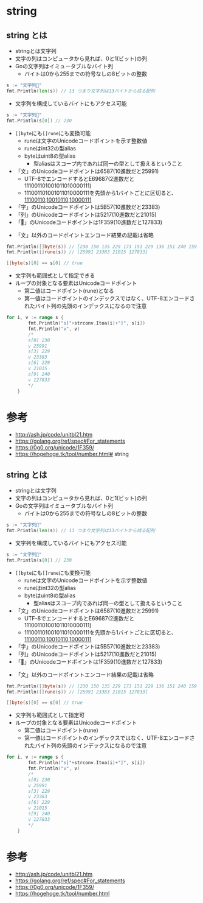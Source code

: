 # string

## string とは

- stringとは文字列
- 文字の列はコンピュータから見れば、0と1(ビット)の列
- Goの文字列はイミュータブルなバイト列
    - バイトは0から255までの符号なしの8ビットの整数

```go
s := "文字列🍙"
fmt.Println(len(s)) // 13 つまり文字列は13バイトから成る配列
``` 

- 文字列を構成しているバイトにもアクセス可能

```go
s := "文字列🍙"
fmt.Println(s[0]) // 230
```

- `[]byte`にも`[]rune`にも変換可能
    - runeは文字のUnicodeコードポイントを示す整数値
    - runeはint32の型alias
    - byteはuint8の型alias
        - 型aliasはスコープ内であれば同一の型として扱えるということ
- 「文」のUnicodeコードポイントは6587(10進数だと25991)
    - UTF-8でエンコードするとE69687(2進数だと111001101001011010000111)
    - 111001101001011010000111を先頭から1バイトごとに区切ると、[11100110,10010110,10000111](10進数だと[230,150,135])
- 「字」のUnicodeコードポイントは5B57(10進数だと23383)
- 「列」のUnicodeコードポイントは5217(10進数だと21015)
- 「🍙」のUnicodeコードポイントは1F359(10進数だと127833)

* 「文」以外のコードポイントエンコード結果の記載は省略

```go
fmt.Println([]byte(s)) // [230 150 135 229 173 151 229 136 151 240 159 141 153]
fmt.Println([]rune(s)) // [25991 23383 21015 127833]

[]byte(s)[0] == s[0] // true
```


- 文字列も範囲式として指定できる
- ループの対象となる要素はUnicodeコードポイント
    - 第二値はコードポイント(rune)となる
    - 第一値はコードポイントのインデックスではなく、UTF-8エンコードされたバイト列の先頭のインデックスになるので注意

```go
for i, v := range s {
		fmt.Println("s["+strconv.Itoa(i)+"]", s[i])
		fmt.Println("v", v)
		/*
		s[0] 230
		v 25991
		s[3] 229
		v 23383
		s[6] 229
		v 21015
		s[9] 240
		v 127833
		*/
	}
```

# 参考

- http://ash.jp/code/unitbl21.htm
- https://golang.org/ref/spec#For_statements
- https://0g0.org/unicode/1F359/
- https://hogehoge.tk/tool/number.html# string

## string とは

- stringとは文字列
- 文字の列はコンピュータから見れば、0と1(ビット)の列
- Goの文字列はイミュータブルなバイト列
    - バイトは0から255までの符号なしの8ビットの整数

```go
s := "文字列🍙"
fmt.Println(len(s)) // 13 つまり文字列は13バイトから成る配列
``` 

- 文字列を構成しているバイトにもアクセス可能

```go
s := "文字列🍙"
fmt.Println(s[0]) // 230
```

- `[]byte`にも`[]rune`にも変換可能
    - runeは文字のUnicodeコードポイントを示す整数値
    - runeはint32の型alias
    - byteはuint8の型alias
        - 型aliasはスコープ内であれば同一の型として扱えるということ
- 「文」のUnicodeコードポイントは6587(10進数だと25991)
    - UTF-8でエンコードするとE69687(2進数だと111001101001011010000111)
    - 111001101001011010000111を先頭から1バイトごとに区切ると、[11100110,10010110,10000111](10進数だと[230,150,135])
- 「字」のUnicodeコードポイントは5B57(10進数だと23383)
- 「列」のUnicodeコードポイントは5217(10進数だと21015)
- 「🍙」のUnicodeコードポイントは1F359(10進数だと127833)

* 「文」以外のコードポイントエンコード結果の記載は省略

```go
fmt.Println([]byte(s)) // [230 150 135 229 173 151 229 136 151 240 159 141 153]
fmt.Println([]rune(s)) // [25991 23383 21015 127833]

[]byte(s)[0] == s[0] // true
```


- 文字列も範囲式として指定可
- ループの対象となる要素はUnicodeコードポイント
    - 第二値はコードポイント(rune)
    - 第一値はコードポイントのインデックスではなく、UTF-8エンコードされたバイト列の先頭のインデックスになるので注意

```go
for i, v := range s {
		fmt.Println("s["+strconv.Itoa(i)+"]", s[i])
		fmt.Println("v", v)
		/*
		s[0] 230
		v 25991
		s[3] 229
		v 23383
		s[6] 229
		v 21015
		s[9] 240
		v 127833
		*/
	}
```

# 参考

- http://ash.jp/code/unitbl21.htm
- https://golang.org/ref/spec#For_statements
- https://0g0.org/unicode/1F359/
- https://hogehoge.tk/tool/number.html
